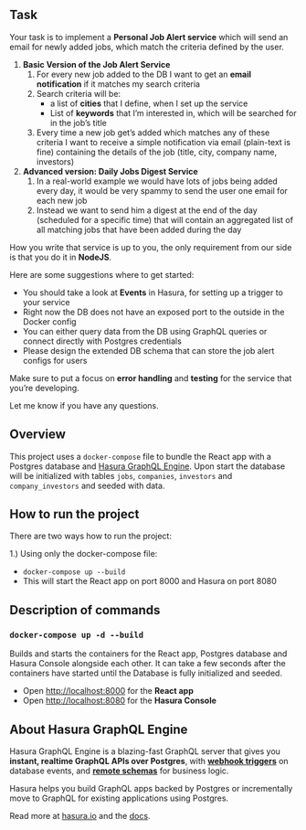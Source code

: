 ## Task
Your task is to implement a **Personal Job Alert service** which will send an email for newly added jobs, which match the criteria defined by the user.

1. **Basic Version of the Job Alert Service**
   1. For every new job added to the DB I want to get an **email notification** if it matches my search criteria
   1. Search criteria will be:
        - a list of **cities** that I define, when I set up the service
        - List of **keywords** that I’m interested in, which will be searched for in the job’s title
   1. Every time a new job get’s added which matches any of these criteria I want to receive a simple notification via email (plain-text is fine) containing the details of the job (title, city, company name, investors)
1. **Advanced version: Daily Jobs Digest Service**
   1.  In a real-world example we would have lots of jobs being added every day, it would be very spammy to send the user one email for each new job
   1. Instead we want to send him a digest at the end of the day (scheduled for a specific time) that will contain an aggregated list of all matching jobs that have been added during the day  

How you write that service is up to you, the only requirement from our side is that you do it in **NodeJS**.

Here are some suggestions where to get started:
- You should take a look at **Events** in Hasura, for setting up a trigger to your service
- Right now the DB does not have an exposed port to the outside in the Docker config
- You can either query data from the DB using GraphQL queries or connect directly with Postgres credentials
- Please design the extended DB schema that can store the job alert configs for users

Make sure to put a focus on **error handling** and **testing** for the service that you’re developing.

Let me know if you have any questions.

## Overview

This project uses a `docker-compose` file to bundle the React app with a Postgres database and [Hasura GraphQL Engine](https://hasura.io/).
Upon start the database will be initialized with tables `jobs`, `companies`, `investors` and `company_investors` and seeded with data.

## How to run the project

There are two ways how to run the project:

1.) Using only the docker-compose file: 
- `docker-compose up --build`
- This will start the React app on port 8000 and Hasura on port 8080

## Description of commands

### `docker-compose up -d --build`

Builds and starts the containers for the React app, Postgres database and Hasura Console alongside each other.
It can take a few seconds after the containers have started until the Database is fully initialized and seeded.
* Open [http://localhost:8000](http://localhost:8000) for the **React app**
* Open [http://localhost:8080](http://localhost:8080) for the **Hasura Console**

## About Hasura GraphQL Engine

Hasura GraphQL Engine is a blazing-fast GraphQL server that gives you **instant, realtime GraphQL APIs over Postgres**, with [**webhook triggers**](event-triggers.md) on database events, and [**remote schemas**](remote-schemas.md) for business logic.

Hasura helps you build GraphQL apps backed by Postgres or incrementally move to GraphQL for existing applications using Postgres.

Read more at [hasura.io](https://hasura.io) and the [docs](https://hasura.io/docs).


